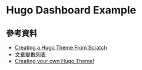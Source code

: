 # Hugo Dashboard Example


## 參考資料
* [Creating a Hugo Theme From Scratch](https://retrolog.io/blog/creating-a-hugo-theme-from-scratch/)
* [文章變數列表](https://gohugo.io/content-management/front-matter/)
* [Creating your own Hugo Theme!](https://www.youtube.com/watch?v=wcMqrb3v2SM)
